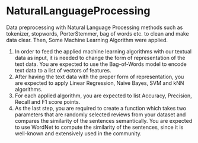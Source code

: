 # NaturalLanguageProcessing
Data preprocessing with Natural Language Processing methods such as tokenizer, stopwords, PorterStemmer, bag of words etc. to clean and make data clear. Then, Some Machine Learning Algorithm were applied. 


1. In order to feed the applied machine learning algorithms with our textual data as input, it is needed to change the form of representation of the text data. You are expected to use the Bag-of-Words model to encode text data to a list of vectors of features.
2. After having the text data with the proper form of representation, you are expected to apply Linear Regression, Naive Bayes, SVM and kNN algorithms.
3. For each applied algorithm, you are expected to list Accuracy, Precision, Recall and F1 score points.
4. As the last step, you are required to create a function which takes two parameters that are randomly selected reviews from your dataset and compares the similarity of the sentences semantically. You are expected to use WordNet to compute the similarity of the sentences, since it is well-known and extensively used in the community.
